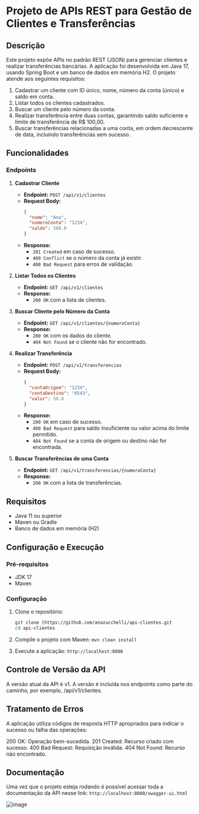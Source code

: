 # Projeto de APIs REST para Gestão de Clientes e Transferências

## Descrição

Este projeto expõe APIs no padrão REST (JSON) para gerenciar clientes e realizar transferências bancárias. A aplicação foi desenvolvida em Java 17, usando Spring Boot e um banco de dados em memória H2. O projeto atende aos seguintes requisitos:

1. Cadastrar um cliente com ID único, nome, número da conta (único) e saldo em conta.
2. Listar todos os clientes cadastrados.
3. Buscar um cliente pelo número da conta.
4. Realizar transferência entre duas contas, garantindo saldo suficiente e limite de transferência de R$ 100,00.
5. Buscar transferências relacionadas a uma conta, em ordem decrescente de data, incluindo transferências sem sucesso.

## Funcionalidades

### Endpoints

1. **Cadastrar Cliente**

   - **Endpoint:** `POST /api/v1/clientes`
   - **Request Body:**
     ```json
     {
       "nome": "Ana",
       "numeroConta": "1234",
       "saldo": 500.0
     }
     ```
   - **Response:**
     - `201 Created` em caso de sucesso.
     - `409 Conflict` se o número da conta já existir.
     - `400 Bad Request` para erros de validação.

2. **Listar Todos os Clientes**

   - **Endpoint:** `GET /api/v1/clientes`
   - **Response:**
     - `200 OK` com a lista de clientes.

3. **Buscar Cliente pelo Número da Conta**

   - **Endpoint:** `GET /api/v1/clientes/{numeroConta}`
   - **Response:**
     - `200 OK` com os dados do cliente.
     - `404 Not Found` se o cliente não for encontrado.

4. **Realizar Transferência**

   - **Endpoint:** `POST /api/v1/transferencias`
   - **Request Body:**
     ```json
     {
       "contaOrigem": "1234",
       "contaDestino": "6543",
       "valor": 50.0
     }
     ```
   - **Response:**
     - `200 OK` em caso de sucesso.
     - `400 Bad Request` para saldo insuficiente ou valor acima do limite permitido.
     - `404 Not Found` se a conta de origem ou destino não for encontrada.

5. **Buscar Transferências de uma Conta**

   - **Endpoint:** `GET /api/v1/transferencias/{numeroConta}`
   - **Response:**
     - `200 OK` com a lista de transferências.

## Requisitos

- Java 11 ou superior
- Maven ou Gradle
- Banco de dados em memória (H2)

## Configuração e Execução

### Pré-requisitos

- JDK 17
- Maven

### Configuração

1. Clone o repositório:
   ```sh
   git clone [https://github.com/anazucchelli/api-clientes.git
   cd api-clientes

2. Compile o projeto com Maven:
  `mvn clean install`

3. Execute a aplicação:
  `http://localhost:8080`

## Controle de Versão da API
A versão atual da API é v1. A versão é incluída nos endpoints como parte do caminho, por exemplo, /api/v1/clientes.

## Tratamento de Erros
A aplicação utiliza códigos de resposta HTTP apropriados para indicar o sucesso ou falha das operações:

200 OK: Operação bem-sucedida.
201 Created: Recurso criado com sucesso.
400 Bad Request: Requisição inválida.
404 Not Found: Recurso não encontrado.

## Documentação
   Uma vez que o projeto esteja rodando é possível acessar toda a documentação da API nesse link: 
   `http://localhost:8080/swagger-ui.html`

![image](https://github.com/anazucchelli/api-clientes/assets/39284021/8711160f-fabf-4a00-ad3b-ebdfeb917433)

